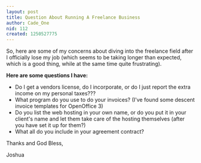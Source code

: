 ```yaml
---
layout: post
title: Question About Running A Freelance Business
author: Cade_One
nid: 112
created: 1250527775
---
```

<p>So, here are some of my concerns about diving into the freelance field after I officially lose my job (which seems to be taking longer than expected, which is a good thing, while at the same time quite frustrating).</p>
<p><strong>Here are some questions I have:</strong></p>
<ul>
    <li>Do I get a vendors license, do I incorporate, or do I just report the extra income on my personal taxes???</li>
    <li>What program do you use to do your invoices? (I've found some descent invoice templates for OpenOffice 3)</li>
    <li>Do you list the web hosting in your own name, or do you put it in your client's name and let them take care of the hosting themselves (after you have set it up for them?)</li>
    <li>What all do you include in your agreement contract?</li>
</ul>
<p>Thanks and God Bless,</p>
<p>Joshua</p>
